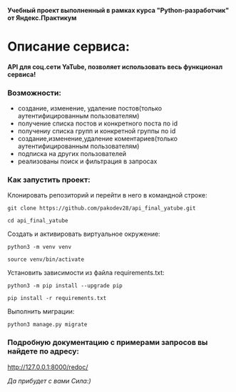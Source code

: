 **Учебный проект выполненный в рамках курса "Python-разработчик" от Яндекс.Практикум**
# Описание сервиса:
#### API для соц.сети YaTube, позволяет использовать весь функционал сервиса!


### Возможности:
- создание, изменение, удаление постов(только аутентифицированным пользователям)
- получение списка постов и конкретного поста по id
- получениу списка групп и конкретной группы по id
- создание,изменение,удаление коментариев(только аутентифицированным пользователям)
- подписка на других пользователей
- реализованы поиск и фильтрация в запросах


### Как запустить проект:

Клонировать репозиторий и перейти в него в командной строке:

```
git clone https://github.com/pakodev28/api_final_yatube.git
```

```
cd api_final_yatube
```

Cоздать и активировать виртуальное окружение:

```
python3 -m venv venv
```

```
source venv/bin/activate
```

Установить зависимости из файла requirements.txt:

```
python3 -m pip install --upgrade pip
```

```
pip install -r requirements.txt
```

Выполнить миграции:

```
python3 manage.py migrate
```

### Подробную документацию с примерами запросов вы найдете по адресу:
http://127.0.0.1:8000/redoc/




*Да прибудет с вами Сила:)*

